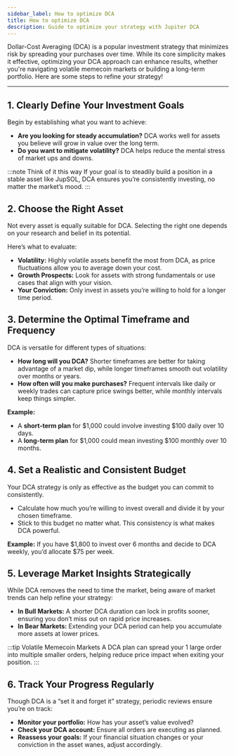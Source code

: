 ```yaml
---
sidebar_label: How to optimize DCA
title: How to optimize DCA
description: Guide to optimize your strategy with Jupiter DCA
---
```


<head>
    <title>DCA Guide: Optimize DCA</title>
    <meta name="twitter:card" content="summary" />
</head>

Dollar-Cost Averaging (DCA) is a popular investment strategy that minimizes risk by spreading your purchases over time. While its core simplicity makes it effective, optimizing your DCA approach can enhance results, whether you're navigating volatile memecoin markets or building a long-term portfolio. Here are some steps to refine your strategy!

---

## 1. Clearly Define Your Investment Goals

Begin by establishing what you want to achieve:

- **Are you looking for steady accumulation?** DCA works well for assets you believe will grow in value over the long term.
- **Do you want to mitigate volatility?** DCA helps reduce the mental stress of market ups and downs.

:::note Think of it this way
If your goal is to steadily build a position in a stable asset like JupSOL, DCA ensures you’re consistently investing, no matter the market’s mood.
:::

## 2. Choose the Right Asset

Not every asset is equally suitable for DCA. Selecting the right one depends on your research and belief in its potential.

Here’s what to evaluate:

- **Volatility:** Highly volatile assets benefit the most from DCA, as price fluctuations allow you to average down your cost.
- **Growth Prospects:** Look for assets with strong fundamentals or use cases that align with your vision.
- **Your Conviction:** Only invest in assets you’re willing to hold for a longer time period.

## 3. Determine the Optimal Timeframe and Frequency

DCA is versatile for different types of situations:

- **How long will you DCA?** Shorter timeframes are better for taking advantage of a market dip, while longer timeframes smooth out volatility over months or years.
- **How often will you make purchases?** Frequent intervals like daily or weekly trades can capture price swings better, while monthly intervals keep things simpler.

**Example:** 
- A **short-term plan** for $1,000 could involve investing $100 daily over 10 days.
- A **long-term plan** for $1,000 could mean investing $100 monthly over 10 months.

## 4. Set a Realistic and Consistent Budget

Your DCA strategy is only as effective as the budget you can commit to consistently.

- Calculate how much you’re willing to invest overall and divide it by your chosen timeframe.
- Stick to this budget no matter what. This consistency is what makes DCA powerful.

**Example:** If you have $1,800 to invest over 6 months and decide to DCA weekly, you’d allocate $75 per week.

## 5. Leverage Market Insights Strategically

While DCA removes the need to time the market, being aware of market trends can help refine your strategy:

- **In Bull Markets:** A shorter DCA duration can lock in profits sooner, ensuring you don’t miss out on rapid price increases.
- **In Bear Markets:** Extending your DCA period can help you accumulate more assets at lower prices.

:::tip Volatile Memecoin Markets
A DCA plan can spread your 1 large order into multiple smaller orders, helping reduce price impact when exiting your position.
:::

## 6. Track Your Progress Regularly

Though DCA is a “set it and forget it” strategy, periodic reviews ensure you’re on track:

- **Monitor your portfolio:** How has your asset’s value evolved?
- **Check your DCA account:** Ensure all orders are executing as planned.
- **Reassess your goals:** If your financial situation changes or your conviction in the asset wanes, adjust accordingly.
